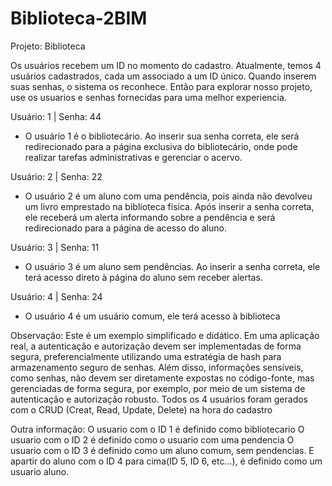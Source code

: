 # Biblioteca-2BIM
Projeto: Biblioteca

Os usuários recebem um ID no momento do cadastro. Atualmente, temos 4 usuários cadastrados, cada um associado a um ID único. Quando inserem suas senhas, o sistema os reconhece.
Então para explorar nosso projeto, use os usuarios e senhas fornecidas para uma melhor experiencia.

Usuário: 1 | 
Senha: 44
- O usuário 1 é o bibliotecário. Ao inserir sua senha correta, ele será redirecionado para a página exclusiva do bibliotecário, onde pode realizar tarefas administrativas e gerenciar o acervo.

Usuário: 2 | 
Senha: 22
- O usuário 2 é um aluno com uma pendência, pois ainda não devolveu um livro emprestado na biblioteca física. Após inserir a senha correta, ele receberá um alerta informando sobre a pendência e será redirecionado para a página de acesso do aluno.

Usuário: 3 | 
Senha: 11
- O usuário 3 é um aluno sem pendências. Ao inserir a senha correta, ele terá acesso direto à página do aluno sem receber alertas.

Usuário: 4 | 
Senha: 24
- O usuário 4 é um usuário comum, ele terá acesso à biblioteca

Observação: Este é um exemplo simplificado e didático. Em uma aplicação real, a autenticação e autorização devem ser implementadas de forma segura, preferencialmente utilizando uma estratégia de hash para armazenamento seguro de senhas. Além disso, informações sensíveis, como senhas, não devem ser diretamente expostas no código-fonte, mas gerenciadas de forma segura, por exemplo, por meio de um sistema de autenticação e autorização robusto. Todos os 4 usuários foram gerados com o CRUD (Creat, Read, Update, Delete) na hora do cadastro


Outra informação:
O usuario com o ID 1 é definido como bibliotecario
O usuario com o ID 2 é definido como o usuario com uma pendencia
O usuario com o ID 3 é definido como um aluno comum, sem pendencias.
E apartir do aluno com o ID 4 para cima(ID 5, ID 6, etc...), é definido como um usuario aluno.


